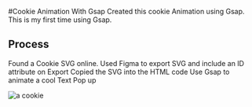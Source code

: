 #Cookie Animation With Gsap
Created this cookie Animation using Gsap. This is my first time using Gsap.  


## Process  


Found a Cookie SVG online. 
Used Figma to export SVG and include an ID attribute on Export
Copied the SVG into the HTML code 
Use Gsap to animate a cool Text Pop up


![a cookie](https://github.com/Johnsonj91/CookieAnimation/blob/master/cookie.PNG)



